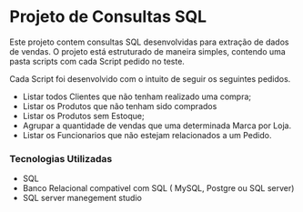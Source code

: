 # Projeto de Consultas SQL

Este projeto contem consultas SQL desenvolvidas para extração de dados de vendas.
O projeto está estruturado de maneira simples, contendo uma pasta scripts com cada Script pedido no teste.

Cada Script foi desenvolvido com o intuito de seguir os seguintes pedidos.

- Listar todos Clientes que não tenham realizado uma compra;
- Listar os Produtos que não tenham sido comprados
- Listar os Produtos sem Estoque;
- Agrupar a quantidade de vendas que uma determinada Marca por Loja. 
- Listar os Funcionarios que não estejam relacionados a um Pedido.


### Tecnologias Utilizadas
 
- SQL
- Banco Relacional compativel com SQL ( MySQL, Postgre ou SQL server)
- SQL server manegement studio 
 
